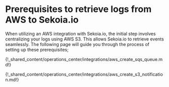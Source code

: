 # Prerequisites to retrieve logs from AWS to Sekoia.io

When utilizing an AWS integration with Sekoia.io, the initial step involves centralizing your logs using AWS S3. This allows Sekoia.io to retrieve events seamlessly. The following page will guide you through the process of setting up these prerequisites; 

{!_shared_content/operations_center/integrations/aws_create_sqs_queue.md!}

{!_shared_content/operations_center/integrations/aws_create_s3_notification.md!}
